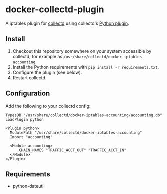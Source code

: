 # docker-collectd-plugin

A iptables plugin for [collectd](http://collectd.org)
using collectd's
[Python plugin](http://collectd.org/documentation/manpages/collectd-python.5.shtml).

## Install

1. Checkout this repository somewhere on your system accessible by
   collectd; for example as
   `/usr/share/collectd/docker-iptables-accounting`.
1. Install the Python requirements with `pip install -r
   requirements.txt`.
1. Configure the plugin (see below).
1. Restart collectd.

## Configuration

Add the following to your collectd config:

```
TypesDB "/usr/share/collectd/docker-iptables-accounting/accounting.db"
LoadPlugin python

<Plugin python>
  ModulePath "/usr/share/collectd/docker-iptables-accounting"
  Import "accounting"

  <Module accounting>
      CHAIN_NAMES "TRAFFIC_ACCT_OUT" "TRAFFIC_ACCT_IN"
  </Module>
</Plugin>
```

## Requirements

* python-dateutil
